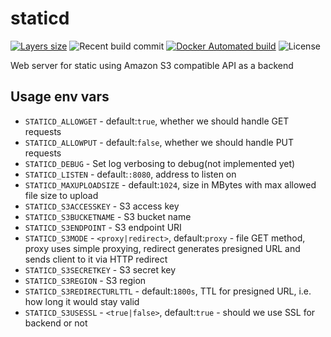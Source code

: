 # staticd

[![Layers size](https://images.microbadger.com/badges/image/teran/staticd.svg)](https://hub.docker.com/r/teran/staticd/)
![Recent build commit](https://images.microbadger.com/badges/commit/teran/staticd.svg)
[![Docker Automated build](https://img.shields.io/docker/automated/teran/staticd.svg)](https://hub.docker.com/r/teran/staticd/)
![License](https://img.shields.io/github/license/teran/staticd.svg)

Web server for static using Amazon S3 compatible API as a backend

## Usage env vars

 * `STATICD_ALLOWGET` - default:`true`, whether we should handle GET requests
 * `STATICD_ALLOWPUT` - default:`false`, whether we should handle PUT requests
 * `STATICD_DEBUG` - Set log verbosing to debug(not implemented yet)
 * `STATICD_LISTEN` - default:`:8080`, address to listen on
 * `STATICD_MAXUPLOADSIZE` - default:`1024`, size in MBytes with max allowed file size to upload
 * `STATICD_S3ACCESSKEY` - S3 access key
 * `STATICD_S3BUCKETNAME` - S3 bucket name
 * `STATICD_S3ENDPOINT` - S3 endpoint URI
 * `STATICD_S3MODE` - `<proxy|redirect>`, default:`proxy` - file GET method, proxy uses simple proxying, redirect generates presigned URL and sends client to it via HTTP redirect
 * `STATICD_S3SECRETKEY` - S3 secret key
 * `STATICD_S3REGION` - S3 region
 * `STATICD_S3REDIRECTURLTTL` - default:`1800s`, TTL for presigned URL, i.e. how long it would stay valid
 * `STATICD_S3USESSL` - `<true|false>`, default:`true` - should we use SSL for backend or not
